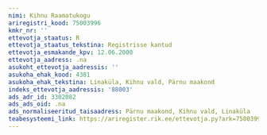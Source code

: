 ```yaml
---
nimi: Kihnu Raamatukogu
ariregistri_kood: 75003996
kmkr_nr: ''
ettevotja_staatus: R
ettevotja_staatus_tekstina: Registrisse kantud
ettevotja_esmakande_kpv: 12.06.2000
ettevotja_aadress: .na
asukoht_ettevotja_aadressis: ''
asukoha_ehak_kood: 4381
asukoha_ehak_tekstina: Linaküla, Kihnu vald, Pärnu maakond
indeks_ettevotja_aadressis: '88003'
ads_adr_id: 3302082
ads_ads_oid: .na
ads_normaliseeritud_taisaadress: Pärnu maakond, Kihnu vald, Linaküla
teabesysteemi_link: https://ariregister.rik.ee/ettevotja.py?ark=75003996&ref=rekvisiidid
---
```

